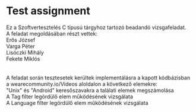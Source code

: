 # Test assignment
Ez a Szoftvertesztelés C típusú tárgyhoz tartozó beadandó vizsgafeladat. <br />
A feladat megoldásában részt vettek:<br />
Erős József<br />
Varga Péter<br />
Lisóczki Mihály<br />
Fekete Miklós<br />
<br /><br />
A feladat során tesztesetek kerültek implementálásra a kapott kódbázisban a wearecommunity.io/Videos aloldalon a következő elemekre:<br />
"Unix" és "Android" keresőszavakra a találati elemek megszámolása<br />
A Tag filter legördülő elem működésének vizsgálata<br />
A Language filter legördülő elem működésének vizsgálata<br />

